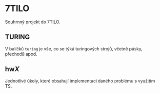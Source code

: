 # 7TILO

Souhrnný projekt do 7TILO.

## TURING

V balíčků `turing` je vše, co se týká turingových strojů, včetně pásky, přechodů apod.

## hw*X*

Jednotlivé úkoly, které obsahují implementaci daného problému s využitím TS.
